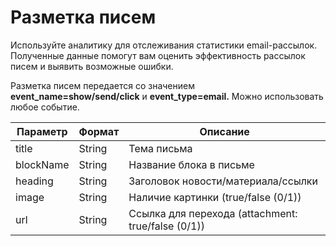 # Разметка писем

Используйте аналитику для отслеживания статистики email-рассылок. Полученные данные помогут вам оценить эффективность рассылок писем и выявить возможные ошибки.

Разметка писем передается со значением **event\_name=show/send/click** и **event\_type=email.** Можно использовать любое событие.&#x20;

| Параметр  | Формат | Описание                                           |
| --------- | ------ | -------------------------------------------------- |
| title     | String | Тема письма                                        |
| blockName | String | Название блока в письме                            |
| heading   | String | Заголовок новости/материала/ссылки                 |
| image     | String | Наличие картинки (true/false (0/1))                |
| url       | String | Ссылка для перехода (attachment: true/false (0/1)) |


